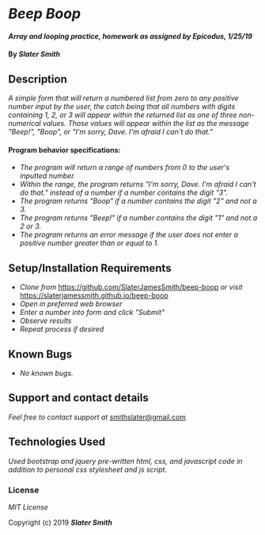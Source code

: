 # _Beep Boop_

#### _Array and looping practice, homework as assigned by Epicodus, 1/25/19_

#### By _**Slater Smith**_

## Description

_A simple form that will return a numbered list from zero to any positive number input by the user, the catch being that all numbers with digits containing 1, 2, or 3 will appear within the returned list as one of three non-numerical values. Those values will appear within the list as the message "Beep!", "Boop", or "I'm sorry, Dave. I'm afraid I can't do that."_

#### Program behavior specifications:
* _The program will return a range of numbers from 0 to the user's inputted number._
* _Within the range, the program returns "I'm sorry, Dave. I'm afraid I can't do that." instead of a number if a number contains the digit "3"._
* _The program returns "Boop" if a number contains the digit "2" and not a 3._
* _The program returns "Beep!" if a number contains the digit "1" and not a 2 or 3._
* _The program returns an error message if the user does not enter a positive number greater than or equal to 1._

## Setup/Installation Requirements

* _Clone from_ https://github.com/SlaterJamesSmith/beep-boop _or visit_ https://slaterjamessmith.github.io/beep-boop
* _Open in preferred web browser_
* _Enter a number into form and click "Submit"_
* _Observe results_
* _Repeat process if desired_

## Known Bugs

* _No known bugs._

## Support and contact details

_Feel free to contact support at_ smithslater@gmail.com

## Technologies Used

_Used bootstrap and jquery pre-written html, css, and javascript code in addition to personal css stylesheet and js script._

### License

*MIT License*

Copyright (c) 2019 **_Slater Smith_**
